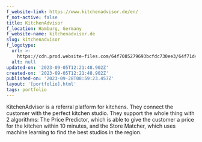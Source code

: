 ```yaml
---
f_website-link: https://www.kitchenadvisor.de/en/
f_not-active: false
title: KitchenAdvisor
f_location: Hamburg, Germany
f_website-name: kitchenadvisor.de
slug: kitchenadvisor
f_logotype:
  url: >-
    https://cdn.prod.website-files.com/64f7085279693bcfdc730ee3/64f71d4ef8e1c0204d23ea81_Kitchenadvisor.png
  alt: null
updated-on: '2023-09-05T12:21:48.902Z'
created-on: '2023-09-05T12:21:48.902Z'
published-on: '2023-09-28T08:59:23.457Z'
layout: '[portfolio].html'
tags: portfolio
---
```


KitchenAdvisor is a referral platform for kitchens. They connect the customer with the perfect kitchen studio. They support the whole thing with 2 algorithms: The Price Predictor, which is able to give the customer a price for the kitchen within 10 minutes, and the Store Matcher, which uses machine learning to find the best studios in the region.  

  

‍
